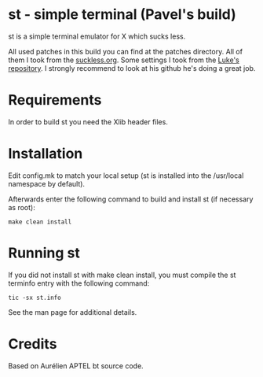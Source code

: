 # st - simple terminal (Pavel's build)

st is a simple terminal emulator for X which sucks less.

All used patches in this build you can find at the patches directory. All of them I took from the [suckless.org](https://suckless.org).
Some settings I took from the [Luke's repository](https://github.com/LukeSmithxyz). I strongly recommend to look at his github he's doing a great job.


# Requirements
In order to build st you need the Xlib header files.


# Installation
Edit config.mk to match your local setup (st is installed into
the /usr/local namespace by default).

Afterwards enter the following command to build and install st (if
necessary as root):

```
make clean install
```

# Running st

If you did not install st with make clean install, you must compile
the st terminfo entry with the following command:

```
tic -sx st.info
```

See the man page for additional details.

# Credits

Based on Aurélien APTEL <aurelien dot aptel at gmail dot com> bt source code.

